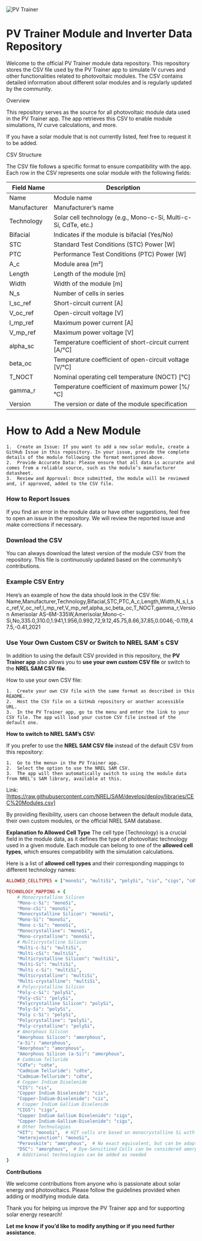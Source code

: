 <picture>
	<img alt="PV Trainer" src="https://raw.githubusercontent.com/AlexLojewski/PV-Trainer-Information/refs/heads/main/images/header.png">
</picture>


# PV Trainer Module and Inverter Data Repository

Welcome to the official PV Trainer module data repository. This repository stores the CSV file used by the PV Trainer app to simulate IV curves and other functionalities related to photovoltaic modules. The CSV contains detailed information about different solar modules and is regularly updated by the community.

Overview

This repository serves as the source for all photovoltaic module data used in the PV Trainer app. The app retrieves this CSV to enable module simulations, IV curve calculations, and more.

If you have a solar module that is not currently listed, feel free to request it to be added.

CSV Structure

The CSV file follows a specific format to ensure compatibility with the app. Each row in the CSV represents one solar module with the following fields:

| Field Name  | Description |
| ------------- | ------------- |
| Name  | Module name  |
| Manufacturer  | Manufacturer’s name  |
| Technology  | Solar cell technology (e.g., Mono-c-Si, Multi-c-Si, CdTe, etc.)  |
| Bifacial  | Indicates if the module is bifacial (Yes/No)  |
| STC  | Standard Test Conditions (STC) Power [W]  |
| PTC  | Performance Test Conditions (PTC) Power [W]  |
| A_c  | Module area [m²]  |
| Length  | Length of the module [m]  |
| Width  | Width of the module [m]  |
| N_s  | Number of cells in series  |
| I_sc_ref  | Short-circuit current [A]  |
| V_oc_ref  | Open-circuit voltage [V]  |
| I_mp_ref  | Maximum power current [A]  |
| V_mp_ref  | Maximum power voltage [V]  |
| alpha_sc  | Temperature coefficient of short-circuit current [A/°C]  |
| beta_oc  | Temperature coefficient of open-circuit voltage [V/°C]  |
| T_NOCT  | Nominal operating cell temperature (NOCT) [°C]  |
| gamma_r  | Temperature coefficient of maximum power [%/°C]  |
| Version  | The version or date of the module specification  |


# How to Add a New Module

	1.	Create an Issue: If you want to add a new solar module, create a GitHub Issue in this repository. In your issue, provide the complete details of the module following the format mentioned above.
	2.	Provide Accurate Data: Please ensure that all data is accurate and comes from a reliable source, such as the module’s manufacturer datasheet.
	3.	Review and Approval: Once submitted, the module will be reviewed and, if approved, added to the CSV file.

### How to Report Issues

If you find an error in the module data or have other suggestions, feel free to open an issue in the repository. We will review the reported issue and make corrections if necessary.

### Download the CSV

You can always download the latest version of the module CSV from the repository. This file is continuously updated based on the community’s contributions.

### Example CSV Entry

Here’s an example of how the data should look in the CSV file:
Name,Manufacturer,Technology,Bifacial,STC,PTC,A_c,Length,Width,N_s,I_sc_ref,V_oc_ref,I_mp_ref,V_mp_ref,alpha_sc,beta_oc,T_NOCT,gamma_r,Version
Amerisolar AS-6M-335W,Amerisolar,Mono-c-Si,No,335.0,310.0,1.941,1.956,0.992,72,9.12,45.75,8.66,37.85,0.0046,-0.119,47.5,-0.41,2021

### Use Your Own Custom CSV or Switch to NREL SAM´s CSV
In addition to using the default CSV provided in this repository, the <b>PV Trainer app</b> also allows you to <b>use your own custom CSV file</b> or switch to the <b>NREL SAM CSV file</b>.

How to use your own CSV file:

	1.	Create your own CSV file with the same format as described in this README.
	2.	Host the CSV file on a GitHub repository or another accessible URL.
	3.	In the PV Trainer app, go to the menu and enter the link to your CSV file. The app will load your custom CSV file instead of the default one.

**How to switch to NREL SAM’s CSV:**

If you prefer to use the **NREL SAM CSV file** instead of the default CSV from this repository:

	1.	Go to the menu> in the PV Trainer app.
	2.	Select the option to use the NREL SAM CSV.
	3.	The app will then automatically switch to using the module data from NREL’s SAM library, available at this.
 Link: [https://raw.githubusercontent.com/NREL/SAM/develop/deploy/libraries/CEC%20Modules.csv]

By providing flexibility, users can choose between the default module data, their own custom modules, or the official NREL SAM database.

**Explanation fo Allowed Cell Type**
The cell type (Technology) is a crucial field in the module data, as it defines the type of photovoltaic technology used in a given module. Each module can belong to one of the **allowed cell types**, which ensures compatibility with the simulation calculations.

Here is a list of **allowed cell types** and their corresponding mappings to different technology names:
```ruby
ALLOWED_CELLTYPES = ["monoSi", "multiSi", "polySi", "cis", "cigs", "cdte", "amorphous"]

TECHNOLOGY_MAPPING = {
    # Monocrystalline Silicon
    "Mono-c-Si": "monoSi",
    "Mono-cSi": "monoSi",
    "Monocrystalline Silicon": "monoSi",
    "Mono-Si": "monoSi",
    "Mono c-Si": "monoSi",
    "Monocrystalline": "monoSi",
    "Mono-crystalline": "monoSi",
    # Multicrystalline Silicon
    "Multi-c-Si": "multiSi",
    "Multi-cSi": "multiSi",
    "Multicrystalline Silicon": "multiSi",
    "Multi-Si": "multiSi",
    "Multi c-Si": "multiSi",
    "Multicrystalline": "multiSi",
    "Multi-crystalline": "multiSi",
    # Polycrystalline Silicon
    "Poly-c-Si": "polySi",
    "Poly-cSi": "polySi",
    "Polycrystalline Silicon": "polySi",
    "Poly-Si": "polySi",
    "Poly c-Si": "polySi",
    "Polycrystalline": "polySi",
    "Poly-crystalline": "polySi",
    # Amorphous Silicon
    "Amorphous Silicon": "amorphous",
    "a-Si": "amorphous",
    "Amorphous": "amorphous",
    "Amorphous Silicon (a-Si)": "amorphous",
    # Cadmium Telluride
    "CdTe": "cdte",
    "Cadmium Telluride": "cdte",
    "Cadmium-Telluride": "cdte",
    # Copper Indium Diselenide
    "CIS": "cis",
    "Copper Indium Diselenide": "cis",
    "Copper-Indium-Diselenide": "cis",
    # Copper Indium Gallium Diselenide
    "CIGS": "cigs",
    "Copper Indium Gallium Diselenide": "cigs",
    "Copper-Indium-Gallium-Diselenide": "cigs",
    # Other Technologies
    "HIT": "monoSi",  # HIT cells are based on monocrystalline Si with a thin amorphous layer
    "Heterojunction": "monoSi",
    "Perovskite": "amorphous",  # No exact equivalent, but can be adapted
    "DSC": "amorphous",  # Dye-Sensitized Cells can be considered amorphous
    # Additional technologies can be added as needed
}
```

**Contributions**

We welcome contributions from anyone who is passionate about solar energy and photovoltaics. Please follow the guidelines provided when adding or modifying module data.

Thank you for helping us improve the PV Trainer app and for supporting solar energy research!

**Let me know if you’d like to modify anything or if you need further assistance.**
